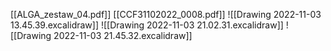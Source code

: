 [[ALGA_zestaw_04.pdf]]
[[CCF31102022_0008.pdf]]
![[Drawing 2022-11-03 13.45.39.excalidraw]]
![[Drawing 2022-11-03 21.02.31.excalidraw]]
![[Drawing 2022-11-03 21.45.32.excalidraw]]
